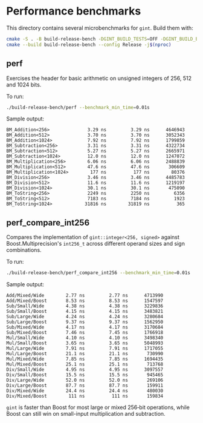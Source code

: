 # Performance benchmarks

This directory contains several microbenchmarks for `gint`. Build them
with:

```bash
cmake -S . -B build-release-bench -DGINT_BUILD_TESTS=OFF -DGINT_BUILD_BENCHMARKS=ON -DCMAKE_BUILD_TYPE=Release
cmake --build build-release-bench --config Release -j$(nproc)
```

## perf

Exercises the header for basic arithmetic on unsigned integers of 256,
512 and 1024 bits.

To run:

```bash
./build-release-bench/perf --benchmark_min_time=0.01s
```

Sample output:

```text
BM_Addition<256>              3.29 ns         3.29 ns      4646943
BM_Addition<512>              3.70 ns         3.70 ns      3052343
BM_Addition<1024>             7.92 ns         7.92 ns      1799859
BM_Subtraction<256>           3.31 ns         3.31 ns      4322734
BM_Subtraction<512>           5.27 ns         5.27 ns      2665971
BM_Subtraction<1024>          12.0 ns         12.0 ns      1247072
BM_Multiplication<256>        6.06 ns         6.06 ns      2488839
BM_Multiplication<512>        47.6 ns         47.6 ns       306609
BM_Multiplication<1024>        177 ns          177 ns        80376
BM_Division<256>              3.46 ns         3.46 ns      4485783
BM_Division<512>              11.6 ns         11.6 ns      1219197
BM_Division<1024>             30.1 ns         30.1 ns       475090
BM_ToString<256>              2249 ns         2250 ns         6356
BM_ToString<512>              7183 ns         7184 ns         1923
BM_ToString<1024>            31816 ns        31819 ns          365
```

## perf_compare_int256

Compares the implementation of `gint::integer<256, signed>` against
Boost.Multiprecision's `int256_t` across different operand sizes and sign
combinations.

To run:

```bash
./build-release-bench/perf_compare_int256 --benchmark_min_time=0.01s
```

Sample output:

```text
Add/Mixed/Wide        2.77 ns         2.77 ns      4713990
Add/Mixed/Boost       8.53 ns         8.53 ns      1547597
Sub/Small/Wide        4.38 ns         4.38 ns      3229836
Sub/Small/Boost       4.15 ns         4.15 ns      3483821
Sub/Large/Wide        4.24 ns         4.24 ns      3280684
Sub/Large/Boost       9.37 ns         9.37 ns      1562950
Sub/Mixed/Wide        4.17 ns         4.17 ns      3170684
Sub/Mixed/Boost       7.46 ns         7.45 ns      1766918
Mul/Small/Wide        4.10 ns         4.10 ns      3498340
Mul/Small/Boost       3.65 ns         3.65 ns      5048993
Mul/Large/Wide        7.91 ns         7.91 ns      1717055
Mul/Large/Boost       21.1 ns         21.1 ns       730990
Mul/Mixed/Wide        7.85 ns         7.85 ns      1694435
Mul/Mixed/Boost       25.1 ns         25.1 ns       713768
Div/Small/Wide        4.95 ns         4.95 ns      3097557
Div/Small/Boost       15.5 ns         15.5 ns       945465
Div/Large/Wide        52.0 ns         52.0 ns       269106
Div/Large/Boost       87.7 ns         87.7 ns       159911
Div/Mixed/Wide        24.4 ns         24.4 ns       480030
Div/Mixed/Boost        111 ns          111 ns       159834
```

`gint` is faster than Boost for most large or mixed 256‑bit operations,
while Boost can still win on small-input multiplication and subtraction.

